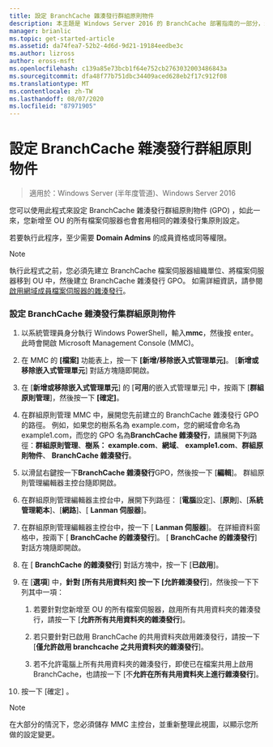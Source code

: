 ```yaml
---
title: 設定 BranchCache 雜湊發行群組原則物件
description: 本主題是 Windows Server 2016 的 BranchCache 部署指南的一部分，示範如何在分散式和託管快取模式中部署 BranchCache，以優化分公司的 WAN 頻寬使用量
manager: brianlic
ms.topic: get-started-article
ms.assetid: da74fea7-52b2-4d6d-9d21-19184eedbe3c
ms.author: lizross
author: eross-msft
ms.openlocfilehash: c139a85e73bcb1f64e752cb2763032003486843a
ms.sourcegitcommit: dfa48f77b751dbc34409aced628eb2f17c912f08
ms.translationtype: MT
ms.contentlocale: zh-TW
ms.lasthandoff: 08/07/2020
ms.locfileid: "87971905"
---
```

# <a name="configure-the-branchcache-hash-publication-group-policy-object"></a>設定 BranchCache 雜湊發行群組原則物件

>適用於：Windows Server (半年度管道)、Windows Server 2016

您可以使用此程式來設定 BranchCache 雜湊發行群組原則物件 (GPO) ，如此一來，您新增至 OU 的所有檔案伺服器也會套用相同的雜湊發行集原則設定。

若要執行此程序，至少需要 **Domain Admins** 的成員資格或同等權限。

> [!NOTE]
> 執行此程式之前，您必須先建立 BranchCache 檔案伺服器組織單位、將檔案伺服器移到 OU 中，然後建立 BranchCache 雜湊發行 GPO。 如需詳細資訊，請參閱[啟用網域成員檔案伺服器的雜湊發行](../../branchcache/deploy/Enable-Hash-Publication-for-Domain-Member-File-Servers.md)。

### <a name="to-configure-the-branchcache-hash-publication-group-policy-object"></a>設定 BranchCache 雜湊發行集群組原則物件

1.  以系統管理員身分執行 Windows PowerShell，輸入**mmc**，然後按 enter。 此時會開啟 Microsoft Management Console (MMC)。

2.  在 MMC 的 **[檔案]** 功能表上，按一下 **[新增/移除嵌入式管理單元]**。 [**新增或移除嵌入式管理單元**] 對話方塊隨即開啟。

3.  在 [**新增或移除嵌入式管理單元**] 的 [**可用**的嵌入式管理單元] 中，按兩下 [**群組原則管理**]，然後按一下 **[確定]**。

4.  在群組原則管理 MMC 中，展開您先前建立的 BranchCache 雜湊發行 GPO 的路徑。 例如，如果您的樹系名為 example.com，您的網域會命名為 example1.com，而您的 GPO 名為**BranchCache 雜湊發行**，請展開下列路徑：**群組原則管理**、**樹系： example.com**、**網域**、 **example1.com**、**群組原則物件**、 **BranchCache 雜湊發行**。

5.  以滑鼠右鍵按一下**BranchCache 雜湊發行**GPO，然後按一下 [**編輯**]。 群組原則管理編輯器主控台隨即開啟。

6.  在群組原則管理編輯器主控台中，展開下列路徑： [**電腦**設定]、[**原則**]、[**系統管理範本**]、[**網路**]、[ **Lanman 伺服器**]。

7.  在群組原則管理編輯器主控台中，按一下 [ **Lanman 伺服器**]。 在詳細資料窗格中，按兩下 [ **BranchCache 的雜湊發行**]。 [ **BranchCache 的雜湊發行**] 對話方塊隨即開啟。

8.  在 [ **BranchCache 的雜湊發行**] 對話方塊中，按一下 [**已啟用**]。

9. 在 [**選項**] 中，**針對 [所有共用資料夾] 按一下 [允許雜湊發行**]，然後按一下下列其中一項：

    1.  若要針對您新增至 OU 的所有檔案伺服器，啟用所有共用資料夾的雜湊發行，請按一下 [**允許所有共用資料夾的雜湊發行**]。

    2.  若只要針對已啟用 BranchCache 的共用資料夾啟用雜湊發行，請按一下 [**僅允許啟用 branchcache 之共用資料夾的雜湊發行**]。

    3.  若不允許電腦上所有共用資料夾的雜湊發行，即使已在檔案共用上啟用 BranchCache，也請按一下 [不**允許在所有共用資料夾上進行雜湊發行**]。

10. 按一下 [確定]  。

> [!NOTE]
> 在大部分的情況下，您必須儲存 MMC 主控台，並重新整理此視圖，以顯示您所做的設定變更。



